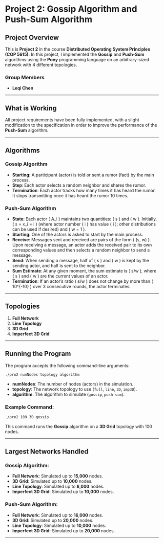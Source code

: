 
# **Project 2: Gossip Algorithm and Push-Sum Algorithm**

## Project Overview

This is **Project 2** in the course **Distributed Operating System Principles (COP 5615)**. In this project, I implemented the **Gossip** and **Push-Sum** algorithms using the **Pony** programming language on an arbitrary-sized network with 4 different topologies.

### Group Members
- **Leqi Chen**

---

## What is Working

All project requirements have been fully implemented, with a slight modification to the specification in order to improve the performance of the **Push-Sum** algorithm.

---

## Algorithms

### Gossip Algorithm
- **Starting**: A participant (actor) is told or sent a rumor (fact) by the main process.
- **Step**: Each actor selects a random neighbor and shares the rumor.
- **Termination**: Each actor tracks how many times it has heard the rumor. It stops transmitting once it has heard the rumor 10 times.

### Push-Sum Algorithm
- **State**: Each actor \( A_i \) maintains two quantities: \( s \) and \( w \). Initially, \( s = x_i = i \) (where actor number \( i \) has value \( i \); other distributions can be used if desired) and \( w = 1 \).
- **Starting**: One of the actors is asked to start by the main process.
- **Receive**: Messages sent and received are pairs of the form \( (s, w) \). Upon receiving a message, an actor adds the received pair to its own corresponding values and then selects a random neighbor to send a message.
- **Send**: When sending a message, half of \( s \) and \( w \) is kept by the sending actor, and half is sent to the neighbor.
- **Sum Estimate**: At any given moment, the sum estimate is \( s/w \), where \( s \) and \( w \) are the current values of an actor.
- **Termination**: If an actor’s ratio \( s/w \) does not change by more than \( 10^{-10} \) over 3 consecutive rounds, the actor terminates.

---

## Topologies

1. **Full Network**
2. **Line Topology**
3. **3D Grid**
4. **Imperfect 3D Grid**

---

## Running the Program

The program accepts the following command-line arguments:

```bash
./pro2 numNodes topology algorithm
```

- **numNodes**: The number of nodes (actors) in the simulation.
- **topology**: The network topology to use (`full`, `line`, `3D`, `imp3D`).
- **algorithm**: The algorithm to simulate (`gossip`, `push-sum`).

### Example Command:

```bash
./pro2 100 3D gossip
```

This command runs the **Gossip** algorithm on a **3D Grid** topology with 100 nodes.

---

## Largest Networks Handled

### Gossip Algorithm:
- **Full Network**: Simulated up to **15,000** nodes.
- **3D Grid**: Simulated up to **10,000** nodes.
- **Line Topology**: Simulated up to **8,000** nodes.
- **Imperfect 3D Grid**: Simulated up to **10,000** nodes.

### Push-Sum Algorithm:
- **Full Network**: Simulated up to **16,000** nodes.
- **3D Grid**: Simulated up to **20,000** nodes.
- **Line Topology**: Simulated up to **10,000** nodes.
- **Imperfect 3D Grid**: Simulated up to **20,000** nodes.

---

